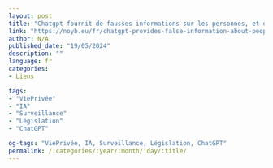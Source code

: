 ```yaml
---
layout: post
title: "Chatgpt fournit de fausses informations sur les personnes, et openai ne peut pas les corriger"
link: "https://noyb.eu/fr/chatgpt-provides-false-information-about-people-and-openai-cant-correct-it"
author: N/A
published_date: "19/05/2024"
description: ""
language: fr
categories:
- Liens

tags:
- "ViePrivée"
- "IA"
- "Surveillance"
- "Législation"
- "ChatGPT"

og-tags: "ViePrivée, IA, Surveillance, Législation, ChatGPT"
permalink: /:categories/:year/:month/:day/:title/
---
```

